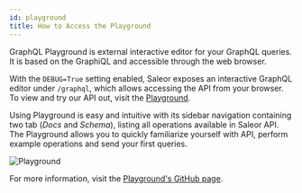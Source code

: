 ```yaml
---
id: playground
title: How to Access the Playground
---
```


GraphQL Playground is external interactive editor for your GraphQL queries. It is based on the GraphiQL and accessible through the web browser. 

With the `DEBUG=True` setting enabled, Saleor exposes an interactive GraphQL editor under `/graphql`, which allows accessing the API from your browser. To view and try our API out, visit the [Playground](https://demo.getsaleor.com/graphql/).

Using Playground is easy and intuitive with its sidebar navigation containing two tab (_Docs_ and _Schema_), listing all operations available in Saleor API. The Playground allows you to quickly familiarize yourself with API, perform example operations and send your first queries.

![Playground](assets/api/1.jpg)


For more information, visit the [Playground's GitHub page](https://github.com/prisma/graphql-playground).
